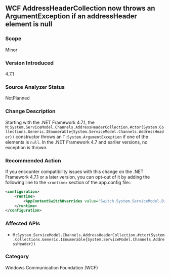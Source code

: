 ## WCF AddressHeaderCollection now throws an ArgumentException if an addressHeader element is null

### Scope
Minor

### Version Introduced
4.7.1

### Source Analyzer Status
NotPlanned

### Change Description
Starting with the .NET Framework 4.7.1, the `M:System.ServiceModel.Channels.AddressHeaderCollection.#ctor(System.Collections.Generic.IEnumerable{System.ServiceModel.Channels.AddressHeader})` constructor throws an `T:System.ArgumentException` if one of the elements is `null`. In the .NET Framework 4.7 and earlier versions, no exception is thrown.

### Recommended Action
If you encounter compatibility issues with this change on the .NET Framework 4.7.1 or a later version, you can opt-out of it by adding the following line to the `<runtime>` section of the app.config file::

```xml
<configuration>
    <runtime>
	    <AppContextSwitchOverrides value="Switch.System.ServiceModel.DisableAddressHeaderCollectionValidation=true" />
	</runtime>
</configuration>
```

### Affected APIs
* `M:System.ServiceModel.Channels.AddressHeaderCollection.#ctor(System.Collections.Generic.IEnumerable{System.ServiceModel.Channels.AddressHeader})`

### Category
Windows Communication Foundation (WCF)

<!--
    ### Original Bug
    [275879] (https://devdiv.visualstudio.com/web/wi.aspx?pcguid=011b8bdf-6d56-4f87-be0d-0092136884d9&id=275879)
-->